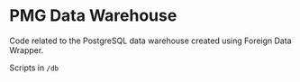 # PMG Data Warehouse

Code related to the PostgreSQL data warehouse created using Foreign Data Wrapper.

Scripts in `/db`